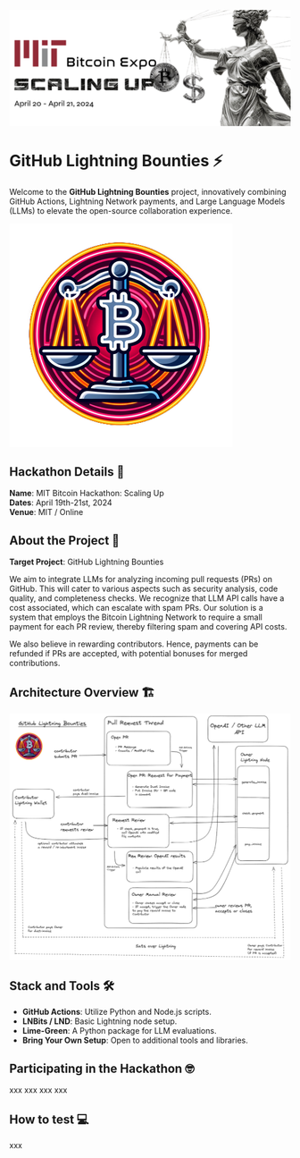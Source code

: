  ![alt text](https://github.com/MIT-Bitcoin-2024/lightning-bounty/blob/main/assets/img/banner.png?raw=true)

GitHub Lightning Bounties ⚡️
============================

Welcome to the **GitHub Lightning Bounties** project, innovatively combining GitHub Actions, Lightning Network payments, and Large Language Models (LLMs) to elevate the open-source collaboration experience.

 ![alt text](https://github.com/MIT-Bitcoin-2024/lightning-bounty/blob/main/assets/img/projectLogo3.png?raw=true)

Hackathon Details 🚀
--------------------

**Name**: MIT Bitcoin Hackathon: Scaling Up  
**Dates**: April 19th-21st, 2024  
**Venue**: MIT / Online  

About the Project 📝
--------------------

**Target Project**: GitHub Lightning Bounties

We aim to integrate LLMs for analyzing incoming pull requests (PRs) on GitHub. This will cater to various aspects such as security analysis, code quality, and completeness checks. We recognize that LLM API calls have a cost associated, which can escalate with spam PRs. Our solution is a system that employs the Bitcoin Lightning Network to require a small payment for each PR review, thereby filtering spam and covering API costs.

We also believe in rewarding contributors. Hence, payments can be refunded if PRs are accepted, with potential bonuses for merged contributions.

Architecture Overview 🏗️
-------------------------

 ![alt text](https://github.com/MIT-Bitcoin-2024/lightning-bounty/blob/main/assets/img/gh-bounty-1.png?raw=true)

Stack and Tools 🛠️
-------------------

*   **GitHub Actions**: Utilize Python and Node.js scripts.
*   **LNBits / LND**: Basic Lightning node setup.
*   **Lime-Green**: A Python package for LLM evaluations.
*   **Bring Your Own Setup**: Open to additional tools and libraries.

Participating in the Hackathon 🤓
---------------------------------

xxx
xxx
xxx
xxx

How to test 💻
-----------------

xxx
